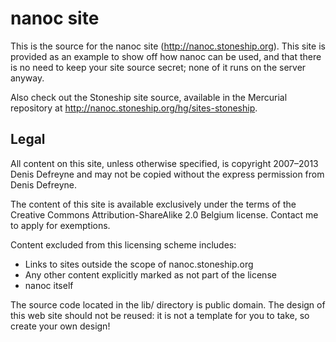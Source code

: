 nanoc site
==========

This is the source for the nanoc site (<http://nanoc.stoneship.org>). This
site is provided as an example to show off how nanoc can be used, and that
there is no need to keep your site source secret; none of it runs on the
server anyway.

Also check out the Stoneship site source, available in the Mercurial
repository at <http://nanoc.stoneship.org/hg/sites-stoneship>.

Legal
-----

All content on this site, unless otherwise specified, is copyright 2007–2013
Denis Defreyne and may not be copied without the express permission from Denis
Defreyne.

The content of this site is available exclusively under the terms of the
Creative Commons Attribution-ShareAlike 2.0 Belgium license. Contact me to
apply for exemptions.

Content excluded from this licensing scheme includes:

* Links to sites outside the scope of nanoc.stoneship.org 
* Any other content explicitly marked as not part of the license 
* nanoc itself 

The source code located in the lib/ directory is public domain. The design of
this web site should not be reused: it is not a template for you to take, so
create your own design!
